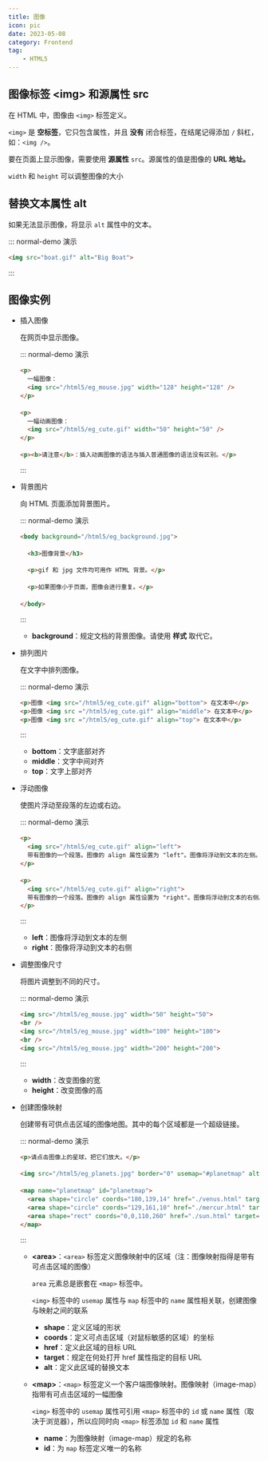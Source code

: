 ```yaml
---
title: 图像
icon: pic
date: 2023-05-08
category: Frontend
tag:
    - HTML5
---
```


## 图像标签 \<img> 和源属性 src

在 HTML 中，图像由 `<img>` 标签定义。

`<img>` 是 **空标签**，它只包含属性，并且 **没有** 闭合标签，在结尾记得添加 `/` 斜杠，如：`<img />`。

要在页面上显示图像，需要使用 **源属性** `src`。源属性的值是图像的 **URL 地址。**

`width` 和 `height` 可以调整图像的大小

## 替换文本属性 alt

如果无法显示图像，将显示 `alt` 属性中的文本。

::: normal-demo 演示

```html
<img src="boat.gif" alt="Big Boat">
```

:::

## 图像实例

- 插入图像

    在网页中显示图像。

    ::: normal-demo 演示

    ```html
    <p>
      一幅图像：
      <img src="/html5/eg_mouse.jpg" width="128" height="128" />
    </p>

    <p>
      一幅动画图像：
      <img src="/html5/eg_cute.gif" width="50" height="50" />
    </p>

    <p><b>请注意</b>：插入动画图像的语法与插入普通图像的语法没有区别。</p>
    ```

    :::

- 背景图片

    向 HTML 页面添加背景图片。

    ::: normal-demo 演示

    ```html
    <body background="/html5/eg_background.jpg">

      <h3>图像背景</h3>

      <p>gif 和 jpg 文件均可用作 HTML 背景。</p>

      <p>如果图像小于页面，图像会进行重复。</p>

    </body>
    ```

    :::

    - **background**：规定文档的背景图像。请使用 **样式** 取代它。

- 排列图片

    在文字中排列图像。

    ::: normal-demo 演示

    ```html
    <p>图像 <img src="/html5/eg_cute.gif" align="bottom"> 在文本中</p>
    <p>图像 <img src ="/html5/eg_cute.gif" align="middle"> 在文本中</p>
    <p>图像 <img src ="/html5/eg_cute.gif" align="top"> 在文本中</p>
    ```

    :::

    - **bottom**：文字底部对齐
    - **middle**：文字中间对齐
    - **top**：文字上部对齐

- 浮动图像

    使图片浮动至段落的左边或右边。

    ::: normal-demo 演示

    ```html
    <p>
      <img src="/html5/eg_cute.gif" align="left">
      带有图像的一个段落。图像的 align 属性设置为 "left"。图像将浮动到文本的左侧。
    </p>

    <p>
      <img src="/html5/eg_cute.gif" align="right">
      带有图像的一个段落。图像的 align 属性设置为 "right"。图像将浮动到文本的右侧。
    </p>
    ```

    :::

    - **left**：图像将浮动到文本的左侧
    - **right**：图像将浮动到文本的右侧

- 调整图像尺寸

    将图片调整到不同的尺寸。

    ::: normal-demo 演示

    ```html
    <img src="/html5/eg_mouse.jpg" width="50" height="50">
    <br />
    <img src="/html5/eg_mouse.jpg" width="100" height="100">
    <br />
    <img src="/html5/eg_mouse.jpg" width="200" height="200">
    ```

    :::

    - **width**：改变图像的宽
    - **height**：改变图像的高

- 创建图像映射

    创建带有可供点击区域的图像地图。其中的每个区域都是一个超级链接。

    ::: normal-demo 演示

    ```html
    <p>请点击图像上的星球，把它们放大。</p>

    <img src="/html5/eg_planets.jpg" border="0" usemap="#planetmap" alt="Planets" />

    <map name="planetmap" id="planetmap">
      <area shape="circle" coords="180,139,14" href="./venus.html" target="_blank" alt="Venus" />
      <area shape="circle" coords="129,161,10" href="./mercur.html" target="_blank" alt="Mercury" />
      <area shape="rect" coords="0,0,110,260" href="./sun.html" target="_blank" alt="Sun" />
    </map>
    ```

    :::

    - **\<area>**：`<area>` 标签定义图像映射中的区域（注：图像映射指得是带有可点击区域的图像）

        `area` 元素总是嵌套在 `<map>` 标签中。

        `<img>` 标签中的 `usemap` 属性与 `map` 标签中的 `name` 属性相关联，创建图像与映射之间的联系

        - **shape**：定义区域的形状
        - **coords**：定义可点击区域（对鼠标敏感的区域）的坐标
        - **href**：定义此区域的目标 URL
        - **target**：规定在何处打开 href 属性指定的目标 URL
        - **alt**：定义此区域的替换文本

    - **\<map>**：`<map>` 标签定义一个客户端图像映射。图像映射（image-map）指带有可点击区域的一幅图像

        `<img>` 标签中的 `usemap` 属性可引用 `<map>` 标签中的 `id` 或 `name` 属性（取决于浏览器），所以应同时向 `<map>` 标签添加 `id` 和 `name` 属性

        - **name**：为图像映射（image-map）规定的名称
        - **id**：为 `map` 标签定义唯一的名称

